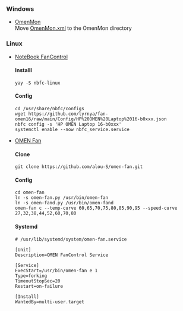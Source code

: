 ### Windows
- [OmenMon](https://github.com/OmenMon/OmenMon)<br>
  Move [OmenMon.xml](https://github.com/lyrnya/fan-omen16/raw/main/Config/OmenMon.xml) to the OmenMon directory

### Linux
- [NoteBook FanControl](https://github.com/nbfc-linux/nbfc-linux)

  #### Installl
  ```
  yay -S nbfc-linux
  ```
  #### Config
  ```
  cd /usr/share/nbfc/configs
  wget https://github.com/lyrnya/fan-omen16/raw/main/Config/HP%20OMEN%20Laptop%2016-b0xxx.json
  nbfc config -s 'HP OMEN Laptop 16-b0xxx'
  systemctl enable --now nbfc_service.service
  ```  

- [OMEN Fan](https://github.com/alou-S/omen-fan)

  #### Clone
  ```
  git clone https://github.com/alou-S/omen-fan.git
  ```
  #### Config
  ```
  cd omen-fan
  ln -s omen-fan.py /usr/bin/omen-fan
  ln -s omen-fand.py /usr/bin/omen-fand
  omen-fan c --temp-curve 60,65,70,75,80,85,90,95 --speed-curve 27,32,38,44,52,60,70,80
  ```
  #### Systemd
  ```
  # /usr/lib/systemd/system/omen-fan.service
  
  [Unit]
  Description=OMEN FanControl Service
  
  [Service]
  ExecStart=/usr/bin/omen-fan e 1
  Type=forking
  TimeoutStopSec=20
  Restart=on-failure
  
  [Install]
  WantedBy=multi-user.target
  ```
